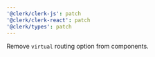 ```yaml
---
'@clerk/clerk-js': patch
'@clerk/clerk-react': patch
'@clerk/types': patch
---
```


Remove `virtual` routing option from components.
